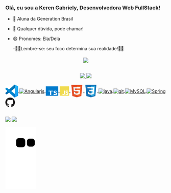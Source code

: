 ### Olá, eu sou a Keren Gabriely, Desenvolvedora Web FullStack!

- 🌱 Aluna da Generation Brasil 
- 🤔 Qualquer dúvida, pode chamar!
- 😄 Pronomes: Ela/Dela

  -👊🏼Lembre-se: seu foco determina sua realidade!👊🏼


<h4 align="center">

  <img height="400px" src="https://i.pinimg.com/originals/7d/07/a2/7d07a255678962d30d8717dcf5dbd266.gif">

  ##

<div align="center">
  <a href="https://github.com/kerengabriely">
  <img height="150em" src="https://github-readme-stats.vercel.app/api?username=kerengabriely&show_icons=true&theme=gotham&include_all_commits=true&count_private=true"/>
  <img height="150em" src="https://github-readme-stats.vercel.app/api/top-langs/?username=kerengabriely&layout=compact&langs_count=7&theme=gotham"/>
</div>



<div style="display: inline_block"><br>

  <img align="center" alt="VScode" height="40px" src="https://raw.githubusercontent.com/github/explore/80688e429a7d4ef2fca1e82350fe8e3517d3494d/topics/visual-studio-code/visual-studio-code.png" />
  <img align="center" alt="Angularjs" height="30" src = "https://cdn.jsdelivr.net/gh/devicons/devicon/icons/angularjs/angularjs-original.svg"/>
  <img align="center" alt="Ts" height="30" width="40" src="https://raw.githubusercontent.com/devicons/devicon/master/icons/typescript/typescript-plain.svg">
  <img align="center" alt="Js" height="30"  src="https://raw.githubusercontent.com/devicons/devicon/master/icons/javascript/javascript-plain.svg" />
  <img align="center" alt="HTML" height="40"  src="https://raw.githubusercontent.com/devicons/devicon/master/icons/html5/html5-original.svg">
  <img align="center" alt="CSS" height="40"  src="https://raw.githubusercontent.com/devicons/devicon/master/icons/css3/css3-original.svg">
  <img align="center" alt="java" height="30" src="https://cdn-icons-png.flaticon.com/512/226/226777.png" /> 
  <img align="center" alt="git" height="30" src="https://www.vectorlogo.zone/logos/git-scm/git-scm-icon.svg" /> 
  <img align="center" alt="MySQL" height="30px" src="https://cdn-icons-png.flaticon.com/512/528/528260.png" />
  <img align="center" alt="Spring" height="30px" src="https://www.vectorlogo.zone/logos/springio/springio-icon.svg"/> 
  <img align="center" alt="GitHub" height="30px" src="https://raw.githubusercontent.com/github/explore/78df643247d429f6cc873026c0622819ad797942/topics/github/github.png"/>
  
  ##
</div>
  
<div>
  
  <a href = "mailto:kerengabriiely@hotmail.com"><img src="https://img.shields.io/badge/Microsoft_Outlook-0078D4?style=for-the-badge&logo=microsoft-outlook&logoColor=white" target="_blank"></a>
  <a href= "https://www.linkedin.com/in/keren-gabriely-b0204a228/" target="_blank"><img src="https://img.shields.io/badge/-LinkedIn-%230077B5?style=for-the-badge&logo=linkedin&logoColor=white" target="_blank"></a> 
 

  ![Snake animation](https://github.com/kerengabriely/kerengabriely/blob/output/github-contribution-grid-snake.svg)
 
</div>
